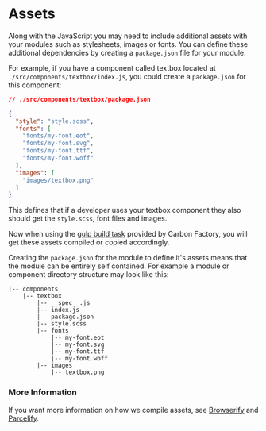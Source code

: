 # Assets

Along with the JavaScript you may need to include additional assets with your modules such as stylesheets, images or fonts. You can define these additional dependencies by creating a `package.json` file for your module.

For example, if you have a component called textbox located at `./src/components/textbox/index.js`, you could create a `package.json` for this component:

```json
// ./src/components/textbox/package.json

{
  "style": "style.scss",
  "fonts": [
    "fonts/my-font.eot",
    "fonts/my-font.svg",
    "fonts/my-font.ttf",
    "fonts/my-font.woff"
  ],
  "images": [
    "images/textbox.png"
  ]
}
```

This defines that if a developer uses your textbox component they also should get the `style.scss`, font files and images.

Now when using the [gulp build task](https://github.com/Sage/carbon-factory/blob/master/src/gulp/build.js) provided by Carbon Factory, you will get these assets compiled or copied accordingly.

Creating the `package.json` for the module to define it's assets means that the module can be entirely self contained. For example a module or component directory structure may look like this:

```
|-- components
    |-- textbox
        |-- __spec__.js
        |-- index.js
        |-- package.json
        |-- style.scss
        |-- fonts
            |-- my-font.eot
            |-- my-font.svg
            |-- my-font.ttf
            |-- my-font.woff
        |-- images
            |-- textbox.png
```

### More Information

If you want more information on how we compile assets, see [Browserify](http://browserify.org/) and [Parcelify](https://github.com/rotundasoftware/parcelify).
